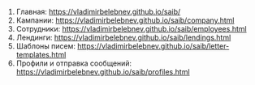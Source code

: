 1. Главная: https://vladimirbelebnev.github.io/saib/
2. Кампании: https://vladimirbelebnev.github.io/saib/company.html
3. Сотрудники: https://vladimirbelebnev.github.io/saib/employees.html
4. Лендинги: https://vladimirbelebnev.github.io/saib/lendings.html
5. Шаблоны писем: https://vladimirbelebnev.github.io/saib/letter-templates.html
6. Профили и отправка сообщений: https://vladimirbelebnev.github.io/saib/profiles.html
